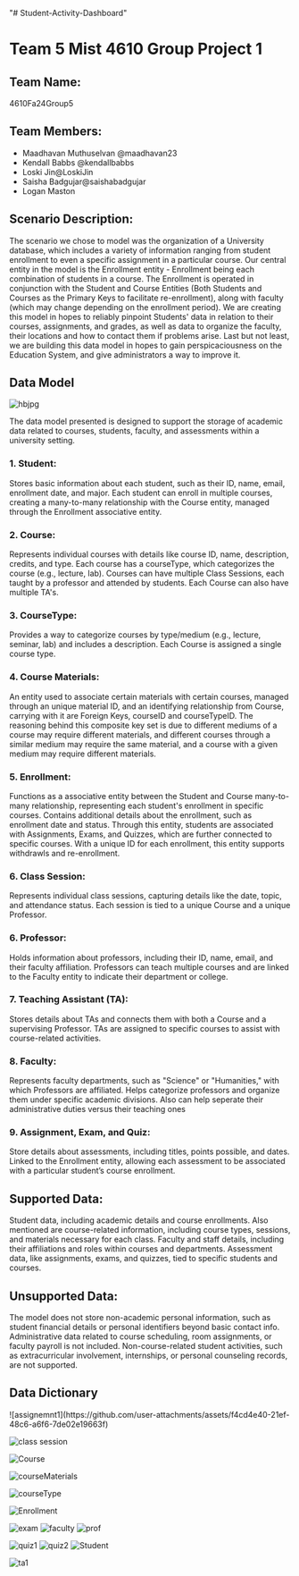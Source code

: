 "# Student-Activity-Dashboard" 
<h1>Team 5 Mist 4610 Group Project 1</h1>

<h2>Team Name:</h2>
<p>4610Fa24Group5</p>

<h2>Team Members:</h2>
<ul>
  <li>Maadhavan Muthuselvan @maadhavan23</li>
  <li>Kendall Babbs @kendallbabbs</li>
  <li>Loski Jin@LoskiJin</li>
  <li>Saisha Badgujar@saishabadgujar</li>
  <li>Logan Maston</li>
</ul>

<h2>Scenario Description:</h2>
<p>The scenario we chose to model was the organization of a University database, which includes a variety of information ranging from student enrollment to even a specific assignment in a particular course. Our central entity in the model is the Enrollment entity - Enrollment being each combination of students in a course. The Enrollment is operated in conjunction with the Student and Course Entities (Both Students and Courses as the Primary Keys to facilitate re-enrollment), along with faculty (which may change depending on the enrollment period). We are creating this model in hopes to reliably pinpoint Students' data in relation to their courses, assignments, and grades, as well as data to organize the faculty, their locations and how to contact them if problems arise. Last but not least, we are building this data model in hopes to gain perspicaciousness on the Education System, and give administrators a way to improve it.</p>


<h2>Data Model</h2>

![hbjpg](https://github.com/user-attachments/assets/4b30a78a-b0ec-4cf8-a86c-a22375b9e21c)





<p>The data model presented is designed to support the storage of academic data related to courses, students, faculty, and assessments within a university setting.</p>

<h3>1. Student:</h3>
<p>Stores basic information about each student, such as their ID, name, email, enrollment date, and major. Each student can enroll in multiple courses, creating a many-to-many relationship with the Course entity, managed through the Enrollment associative entity.</p>

<h3>2. Course:</h3>
<p>Represents individual courses with details like course ID, name, description, credits, and type. Each course has a courseType, which categorizes the course (e.g., lecture, lab). Courses can have multiple Class Sessions, each taught by a professor and attended by students. Each Course can also have multiple TA's.</p>

<h3>3. CourseType:</h3>
<p>Provides a way to categorize courses by type/medium (e.g., lecture, seminar, lab) and includes a description. Each Course is assigned a single course type.</p>

<h3>4. Course Materials:</h3>
<p>An entity used to associate certain materials with certain courses, managed through an unique material ID, and an identifying relationship from Course, carrying with it are Foreign Keys, courseID and courseTypeID. The reasoning behind this composite key set is due to different mediums of a course may require different materials, and different courses through a similar medium may require the same material, and a course with a given medium may require different materials.</p>


<h3>5. Enrollment:</h3>
<p>Functions as a associative entity between the Student and Course many-to-many relationship, representing each student's enrollment in specific courses. Contains additional details about the enrollment, such as enrollment date and status. Through this entity, students are associated with Assignments, Exams, and Quizzes, which are further connected to specific courses. With a unique ID for each enrollment, this entity supports withdrawls and re-enrollment.</p>

<h3>6. Class Session:</h3>
<p>Represents individual class sessions, capturing details like the date, topic, and attendance status. Each session is tied to a unique Course and a unique Professor.</p>

<h3>6. Professor:</h3>
<p>Holds information about professors, including their ID, name, email, and their faculty affiliation. Professors can teach multiple courses and are linked to the Faculty entity to indicate their department or college.</p>

<h3>7. Teaching Assistant (TA):</h3>
<p>Stores details about TAs and connects them with both a Course and a supervising Professor. TAs are assigned to specific courses to assist with course-related activities.</p>

<h3>8. Faculty:</h3>
<p>Represents faculty departments, such as "Science" or "Humanities," with which Professors are affiliated. Helps categorize professors and organize them under specific academic divisions. Also can help seperate their administrative duties versus their teaching ones</p>

<h3>9. Assignment, Exam, and Quiz:</h3>
<p>Store details about assessments, including titles, points possible, and dates. Linked to the Enrollment entity, allowing each assessment to be associated with a particular student’s course enrollment.</p>

<h2>Supported Data:</h2>

<p>Student data, including academic details and course enrollments. Also mentioned are course-related information, including course types, sessions, and materials necessary for each class. Faculty and staff details, including their affiliations and roles within courses and departments. Assessment data, like assignments, exams, and quizzes, tied to specific students and courses.</p>

<h2>Unsupported Data:</h2>
<p>The model does not store non-academic personal information, such as student financial details or personal identifiers beyond basic contact info. Administrative data related to course scheduling, room assignments, or faculty payroll is not included. Non-course-related student activities, such as extracurricular involvement, internships, or personal counseling records, are not supported.</p>

<h2> Data Dictionary</h2>
![assignemnt1](https://github.com/user-attachments/assets/f4cd4e40-21ef-48c6-a6f6-7de02e19663f)


![class session](https://github.com/user-attachments/assets/0ab1ba3d-592b-4a4c-a88c-98896960046c)


![Course](https://github.com/user-attachments/assets/22bd3ed7-7ca9-4380-896d-0f5c08a518da)


![courseMaterials](https://github.com/user-attachments/assets/da2d5085-d4f8-4973-90fe-2ea554598760)

![courseType](https://github.com/user-attachments/assets/d4d4ba01-cd9f-4205-b07a-dde584f553f0)




![Enrollment](https://github.com/user-attachments/assets/fa03bb76-318b-4311-84cb-2c8520ac3bf2)

![exam](https://github.com/user-attachments/assets/9b0076be-1cbc-4edb-9c6b-d9d424ad9cd1)
![faculty](https://github.com/user-attachments/assets/e8364d4d-a1c3-4bc6-87d7-eded23cbf316)
![prof](https://github.com/user-attachments/assets/4c80eac7-63df-4e42-9fbf-477339fa9420)


![quiz1](https://github.com/user-attachments/assets/107cc6fb-9805-4dbc-bdbc-044701609f41)
![quiz2](https://github.com/user-attachments/assets/c8ae3b79-2c67-4028-a9c5-74a5bf20ab18)
![Student](https://github.com/user-attachments/assets/92832cff-188a-486f-aa63-9127091ce155)

![ta1](https://github.com/user-attachments/assets/e37f2f00-10af-40ea-baed-1379d8f9287b)








